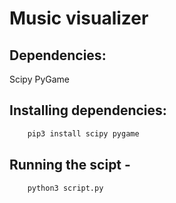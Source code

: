 # Music visualizer

## Dependencies:

Scipy
PyGame

## Installing dependencies:
```python
    pip3 install scipy pygame
```

## Running the scipt -
```python
    python3 script.py 
```


